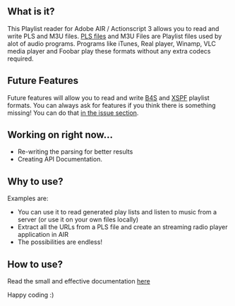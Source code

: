 ## What is it? ##
This Playlist reader for Adobe AIR / Actionscript 3 allows you to read and write PLS and M3U files. [PLS files](http://en.wikipedia.org/wiki/PLS_(file_format)) and M3U Files are Playlist files used by alot of audio programs. Programs like iTunes, Real player, Winamp, VLC media player and Foobar play these formats without any extra codecs required.

## Future Features ##
Future features will allow you to read and write [B4S](http://forums.winamp.com/printthread.php?threadid=65772) and [XSPF](http://en.wikipedia.org/wiki/XSPF) playlist formats.
You can always ask for features if you think there is something missing! You can do that [in the issue section](http://code.google.com/p/as3plsreader/issues/list).


## Working on right now... ##
  * Re-writing the parsing for better results
  * Creating API Documentation.

## Why to use? ##
Examples are:
  * You can use it to read generated play lists and listen to music from a server (or use it on your own files locally)
  * Extract all the URLs from a PLS file and create an streaming radio player application in AIR
  * The possibilities are endless!

## How to use? ##
Read the small and effective documentation [here](http://code.google.com/p/as3plsreader/wiki/HowTo)

Happy coding :)